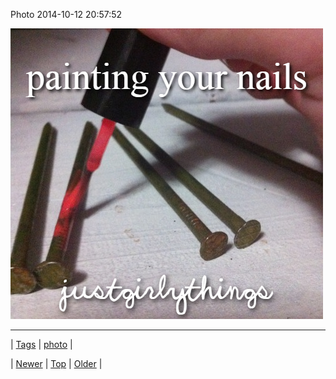 <!--
title: Photo 2014-10-12 20
date: 2020-06-28T15:27:00.390Z
tags: photo
-->


Photo 2014-10-12 20:57:52

![](99846633869-0.png)

<!--BOTTOM-POST-NAVIGATION-->
---

| [Tags](tags.md) | [photo](tag-photo.md) |

| [Newer](99845996009.md) | [Top](index.md) | [Older](99847909504.md) |